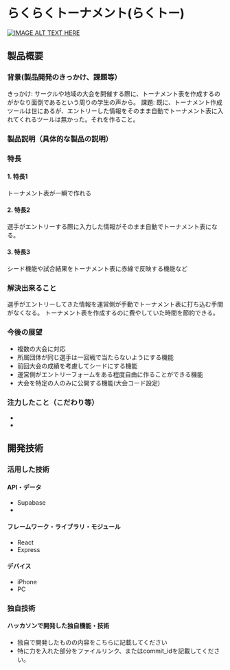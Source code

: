 # らくらくトーナメント(らくトー)

[![IMAGE ALT TEXT HERE](https://jphacks.com/wp-content/uploads/2024/07/JPHACKS2024_ogp.jpg)](https://www.youtube.com/watch?v=DZXUkEj-CSI)

## 製品概要

### 背景(製品開発のきっかけ、課題等）
きっかけ: サークルや地域の大会を開催する際に、トーナメント表を作成するのがかなり面倒であるという周りの学生の声から。
課題: 既に、トーナメント作成ツールは世にあるが、エントリーした情報をそのまま自動でトーナメント表に入れてくれるツールは無かった。それを作ること。

### 製品説明（具体的な製品の説明）

### 特長
#### 1. 特長1
トーナメント表が一瞬で作れる
#### 2. 特長2
選手がエントリーする際に入力した情報がそのまま自動でトーナメント表になる。
#### 3. 特長3
シード機能や試合結果をトーナメント表に赤線で反映する機能など

### 解決出来ること
選手がエントリーしてきた情報を運営側が手動でトーナメント表に打ち込む手間がなくなる。
トーナメント表を作成するのに費やしていた時間を節約できる。

### 今後の展望
* 複数の大会に対応
* 所属団体が同じ選手は一回戦で当たらないようにする機能
* 前回大会の成績を考慮してシードにする機能
* 運営側がエントリーフォームをある程度自由に作ることができる機能
* 大会を特定の人のみに公開する機能(大会コード設定)

### 注力したこと（こだわり等）
* 
* 

## 開発技術
### 活用した技術
#### API・データ
* Supabase
* 

#### フレームワーク・ライブラリ・モジュール
* React
* Express

#### デバイス
* iPhone
* PC

### 独自技術
#### ハッカソンで開発した独自機能・技術
* 独自で開発したものの内容をこちらに記載してください
* 特に力を入れた部分をファイルリンク、またはcommit_idを記載してください。
